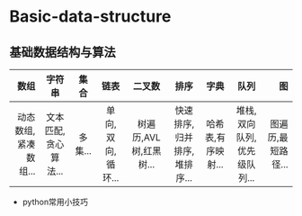 # Basic-data-structure

## 基础数据结构与算法

|数组  |字符串 |集合   |链表   |二叉数 |排序   |字典   |队列   |图    |
|-----:|:-----:|:-----:|:-----:|:-----:|:-----:|:-----:|:-----:|-----:|
|动态数组,紧凑数组...|文本匹配,贪心算法...|多集...|单向,双向,循环...|树遍历,AVL树,红黑树...|快速排序,归并排序,堆排序...|哈希表,有序映射...|堆栈,双向队列,优先级队列...|图遍历,最短路径...|

- python常用小技巧
